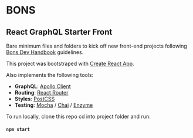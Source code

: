 # BONS

## React GraphQL Starter Front

Bare minimum files and folders to kick off new front-end projects following [Bons Dev Handbook](https://github.com/bons/handbook) guidelines.

This project was bootstraped with [Create React App](https://github.com/facebook/create-react-app).

Also implements the following tools:

- **GraphQL**: [Apollo Client](https://www.apollographql.com/docs/react/)
- **Routing**: [React Router](https://reacttraining.com/react-router/web/guides/quick-start)
- **Styles**: [PostCSS](https://github.com/postcss/postcss/tree/master/docs)
- **Testing**: [Mocha](https://mochajs.org/#getting-started) / [Chai](https://www.chaijs.com/guide/) / [Enzyme](https://enzymejs.github.io/enzyme/)

To run locally, clone this repo cd into project folder and run:

#### `npm start`
